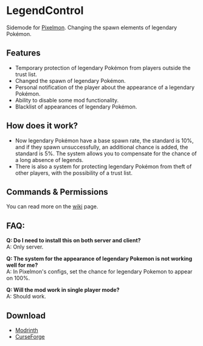 # LegendControl
Sidemode for [Pixelmon](https://modrinth.com/mod/pixelmon). Changing the spawn elements of legendary Pokémon.

## Features
* Temporary protection of legendary Pokémon from players outside the trust list.
* Changed the spawn of legendary Pokémon.
* Personal notification of the player about the appearance of a legendary Pokémon.
* Ability to disable some mod functionality.
* Blacklist of appearances of legendary Pokémon.

## How does it work?
* Now legendary Pokémon have a base spawn rate, the standard is 10%, and if they spawn unsuccessfully, an additional chance is added, the standard is 5%. The system allows you to compensate for the chance of a long absence of legends.
* There is also a system for protecting legendary Pokémon from theft of other players, with the possibility of a trust list.

## Commands & Permissions
You can read more on the [wiki](https://github.com/VecooDEV/LegendControl/wiki) page.

## FAQ:
**Q: Do I need to install this on both server and client?**  
A: Only server.

**Q: The system for the appearance of legendary Pokemon is not working well for me?**  
A: In Pixelmon's configs, set the chance for legendary Pokemon to appear on 100%.

**Q: Will the mod work in single player mode?**  
A: Should work.

## Download
* [Modrinth](https://modrinth.com/mod/legendcontrol)
* [CurseForge](https://www.curseforge.com/minecraft/mc-mods/legendcontrol)